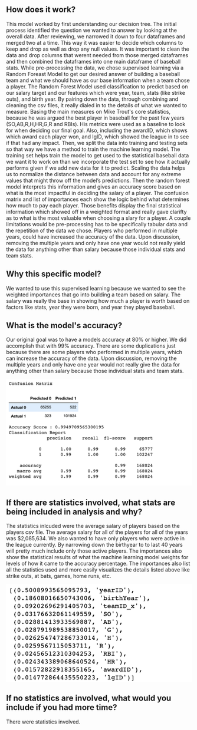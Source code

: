 ## How does it work?
This model worked by first understanding our decision tree. The initial process identified the question we wanted to answer by looking at the overall data. After reviewing, we narrowed it down to four dataframes and merged two at a time. This way it was easier to decide which columns to keep and drop as well as drop any null values. It was important to clean the data and drop columns that werent needed from those merged dataframes and then combined the dataframes into one main dataframe of baseball stats. While pre-processing the data, we chose supervised learning via a Random Foreast Model to get our desired answer of building a baseball team and what we should have as our base information when a team chose a player. The Random Forest Model used classification to predict based on our salary target and our features which were year, team, stats (like strike outs), and birth year. By pairing down the data, through combining and cleaning the csv files, it really dialed in to the details of what we wanted to measure. Basing the main measures on Mike Trout's core statistics, because he was argued the best player in baseball for the past few years (SO,AB,R,H,HR,G,R and RBIs). His metrics were used as a baseline to look for when deciding our final goal. Also, including the awardID, which shows which award each player won, and lgID, which showed the league in to see if that had any impact. Then, we split the data into training and testing sets so that way we have a method to train the machine learning model. The training set helps train the model to get used to the statistical baseball data we want it to work on than we incorporate the test set to see how it actually performs given if we add new data for it to predict. Scaling the data helps us to normalize the distance between data and account for any extreme values that might throw off the model’s predictions. Then the random forest model interprets this information and gives an accuracy score based on what is the most impactful in deciding the salary of a player. The confusion matrix and list of importances each show the logic behind what determines how much to pay each player. Those benefits display the final statistical information which showed off in a weighted format and really gave clarifty as to what is the most valuable when choosing a slary for a player. A couple limitations would be pre-processing has to be specifically tabular data and the repetition of the data we chose. Players who performed in multiple years, could have increased the accuracy of the data. Upon discussion, removing the multiple years and only have one year would not really yield the data for anything other than salary because those individual stats and team stats.

## Why this specific model?
We wanted to use this supervised learning because we wanted to see the weighted importances that go into building a team based on salary. The salary was really the base in showing how much a player is worth based on factors like stats, year they were born, and year they played baseball.

## What is the model's accuracy?
Our original goal was to have a models accuracy at 80% or higher. We did accomplish that with 99% accuracy. There are some duplications just because there are some players who performed in multiple years, which can increase the accuracy of the data. Upon discussion, removing the multiple years and only have one year would not really give the data for anything other than salary because those individual stats and team stats.

![](images/ConfusionMatrix.png)

## If there are statistics involved, what stats are being included in analysis and why?
The statistics inlcuded were the average salary of players based on the players csv file. The average salary for all of the players for all of the years was $2,085,634. We also wanted to have only players who were active in the league currently. By narrowing down the birthyear to to last 40 years will pretty much include only those active players. The importances also show the statistical results of what the machine learning model weights for levels of how it came to the accuracy percentage. The importances also list all the statistics used and more easily visualizes the details listed above like strike outs, at bats, games, home runs, etc. 

![](images/Importances.png)

## If no statistics are involved, what would you include if you had more time?
There were statistics involved. 

